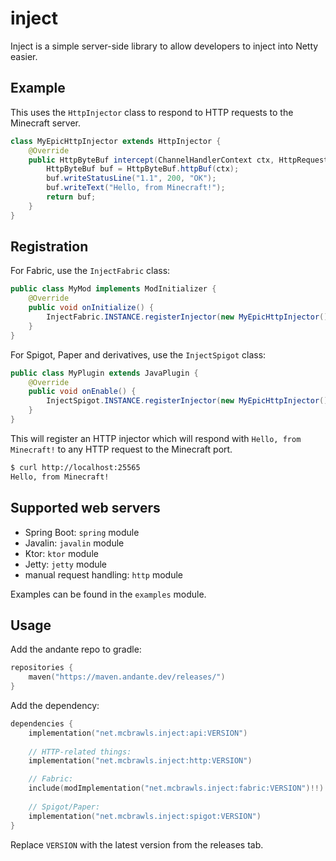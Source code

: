 # inject
Inject is a simple server-side library to allow developers to inject into Netty easier.

## Example
This uses the `HttpInjector` class to respond to HTTP requests to the Minecraft
server.

```java
class MyEpicHttpInjector extends HttpInjector {
    @Override
    public HttpByteBuf intercept(ChannelHandlerContext ctx, HttpRequest request) {
        HttpByteBuf buf = HttpByteBuf.httpBuf(ctx);
        buf.writeStatusLine("1.1", 200, "OK");
        buf.writeText("Hello, from Minecraft!");
        return buf;
    }
}
```

## Registration
For Fabric, use the `InjectFabric` class:
```java
public class MyMod implements ModInitializer {
    @Override
    public void onInitialize() {
        InjectFabric.INSTANCE.registerInjector(new MyEpicHttpInjector());
    }
}
```

For Spigot, Paper and derivatives, use the `InjectSpigot` class:
```java
public class MyPlugin extends JavaPlugin {
    @Override
    public void onEnable() {
        InjectSpigot.INSTANCE.registerInjector(new MyEpicHttpInjector());
    }
}
```

This will register an HTTP injector which will respond with `Hello, from Minecraft!`
to any HTTP request to the Minecraft port.

```bash
$ curl http://localhost:25565
Hello, from Minecraft!
```

## Supported web servers
- Spring Boot: `spring` module
- Javalin: `javalin` module
- Ktor: `ktor` module
- Jetty: `jetty` module
- manual request handling: `http` module

Examples can be found in the `examples` module.

## Usage
Add the andante repo to gradle:
```kt
repositories {
    maven("https://maven.andante.dev/releases/")
}
```

Add the dependency:
```kt
dependencies {
    implementation("net.mcbrawls.inject:api:VERSION")
 
    // HTTP-related things:
    implementation("net.mcbrawls.inject:http:VERSION")

    // Fabric:
    include(modImplementation("net.mcbrawls.inject:fabric:VERSION")!!)
 
    // Spigot/Paper:
    implementation("net.mcbrawls.inject:spigot:VERSION")
}
```

Replace `VERSION` with the latest version from the releases tab.

